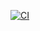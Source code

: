 [![CI](https://github.com/NeitzelJulia/neuefische_exercises//actions/workflows/ci.yml/badge.svg)](https://github.com/DEIN-USER/DEIN-REPO/actions)
